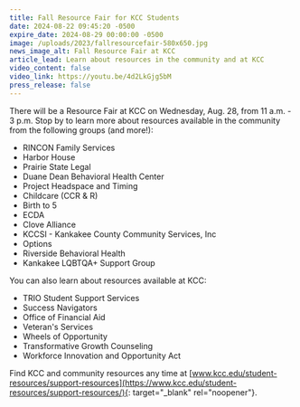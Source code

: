 ```yaml
---
title: Fall Resource Fair for KCC Students
date: 2024-08-22 09:45:20 -0500
expire_date: 2024-08-29 00:00:00 -0500
image: /uploads/2023/fallresourcefair-580x650.jpg
news_image_alt: Fall Resource Fair at KCC
article_lead: Learn about resources in the community and at KCC
video_content: false
video_link: https://youtu.be/4d2LkGjg5bM
press_release: false
---
```

There will be a Resource Fair at KCC on Wednesday, Aug. 28, from 11 a.m. - 3 p.m. Stop by to learn more about resources available in the community from the following groups (and more!):

* RINCON Family Services
* Harbor House
* Prairie State Legal
* Duane Dean Behavioral Health Center
* Project Headspace and Timing
* Childcare (CCR & R)
* Birth to 5
* ECDA
* Clove Alliance
* KCCSI - Kankakee County Community Services, Inc
* Options
* Riverside Behavioral Health
* Kankakee LQBTQA+ Support Group

You can also learn about resources available at KCC:

* TRIO Student Support Services
* Success Navigators
* Office of Financial Aid
* Veteran's Services
* Wheels of Opportunity
* Transformative Growth Counseling
* Workforce Innovation and Opportunity Act

Find KCC and community resources any time at [www.kcc.edu/student-resources/support-resources](https://www.kcc.edu/student-resources/support-resources/){: target="_blank" rel="noopener"}.
